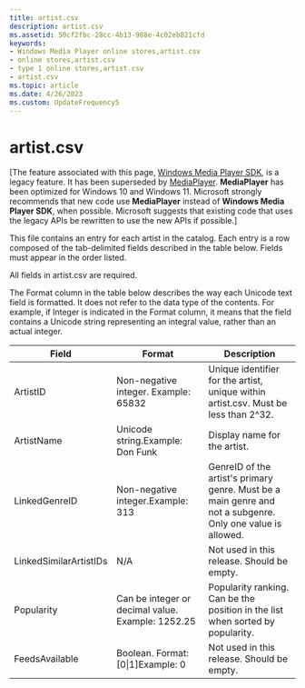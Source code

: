 ```yaml
---
title: artist.csv
description: artist.csv
ms.assetid: 50cf2fbc-28cc-4b13-988e-4c02eb821cfd
keywords:
- Windows Media Player online stores,artist.csv
- online stores,artist.csv
- type 1 online stores,artist.csv
- artist.csv
ms.topic: article
ms.date: 4/26/2023
ms.custom: UpdateFrequency5
---
```


# artist.csv

\[The feature associated with this page, [Windows Media Player SDK](/windows/win32/wmp/windows-media-player-sdk), is a legacy feature. It has been superseded by [MediaPlayer](/uwp/api/Windows.Media.Playback.MediaPlayer). **MediaPlayer** has been optimized for Windows 10 and Windows 11. Microsoft strongly recommends that new code use **MediaPlayer** instead of **Windows Media Player SDK**, when possible. Microsoft suggests that existing code that uses the legacy APIs be rewritten to use the new APIs if possible.\]

This file contains an entry for each artist in the catalog. Each entry is a row composed of the tab-delimited fields described in the table below. Fields must appear in the order listed.

All fields in artist.csv are required.

The Format column in the table below describes the way each Unicode text field is formatted. It does not refer to the data type of the contents. For example, if Integer is indicated in the Format column, it means that the field contains a Unicode string representing an integral value, rather than an actual integer.



| Field                  | Format                                            | Description                                                                                                |
|------------------------|---------------------------------------------------|------------------------------------------------------------------------------------------------------------|
| ArtistID               | Non-negative integer. Example: 65832              | Unique identifier for the artist, unique within artist.csv. Must be less than 2^32.                        |
| ArtistName             | Unicode string.Example: Don Funk<br/>       | Display name for the artist.                                                                               |
| LinkedGenreID          | Non-negative integer.Example: 313<br/>      | GenreID of the artist's primary genre. Must be a main genre and not a subgenre. Only one value is allowed. |
| LinkedSimilarArtistIDs | N/A                                               | Not used in this release. Should be empty.                                                                 |
| Popularity             | Can be integer or decimal value. Example: 1252.25 | Popularity ranking. Can be the position in the list when sorted by popularity.                             |
| FeedsAvailable         | Boolean. Format: \[0\|1\]Example: 0<br/>    | Not used in this release. Should be empty.                                                                 |



 

 

 





